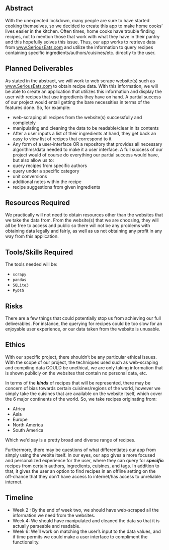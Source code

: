 ## Abstract

With the unexpected lockdown, many people are sure to have started cooking themselves, so we decided to create this app to make home cooks’ lives easier in the kitchen. Often times, home cooks have trouble finding recipes, not to mention those that work with what they have in their pantry and this hopefully solves this issue. Thus, our app works to retrieve data from www.SeriousEats.com and utilize the information to query recipes containing specific ingredients/authors/cuisines/etc. directly to the user.

## Planned Deliverables

As stated in the abstract, we will work to web scrape website(s) such as www.SeriousEats.com to obtain recipe data. With this information, we will be able to create an application that utilizes this information and display the user with recipes that use ingredients they have on hand.
A partial success of our project would entail getting the bare necessities in terms of the features done. So, for example:

* web-scraping all recipes from the website(s) successfully and completely
* manipulating and cleaning the data to be readable/clear in its contents
* After a user inputs a list of their ingredients at hand, they get back an easy to view list of recipes that correspond to it
* Any form of a user-interface OR a repository that provides all necessary algorithms/data needed to make it a user interface.
A full success of our project would of course do everything our partial success would have, but also allow us to:
* query recipes from specific authors
* query under a specific category
* unit conversions
* additional notes within the recipe
* recipe suggestions from given ingredients

## Resources Required

We practically will not need to obtain resources other than the websites that we take the data from. From the website(s) that we are choosing, they will all be free to access and public so there will not be any problems with obtaining data legally and fairly, as well as us not obtaining any profit in any way from this application.

## Tools/Skills Required

The tools needed will be:

* `scrapy`
* `pandas`
* `SQLite3`
* `PyQt5`

## Risks

There are a few things that could potentially stop us from achieving our full deliverables. For instance, the querying for recipes could be too slow for an enjoyable user experience, or our data taken from the website is unusable.

## Ethics

With our specific project, there shouldn’t be any particular ethical issues. With the scope of our project, the techniques used such as web-scraping and compiling data COULD be unethical, we are only taking information that is shown publicly on the websites that contain no personal data, etc.

In terms of the ***kinds*** of recipes that will be represented, there may be concern of bias towards certain cuisines/regions of the world, however we simply take the cuisines that are available on the website itself, which cover the 6 major continents of the world. So, we take recipes originating from:

* Africa
* Asia
* Europe
* North America
* South America

Which we'd say is a pretty broad and diverse range of recipes.

Furthermore, there may be questions of what differentiates our app from simply using the webite itself. In our eyes, our app gives a more focused and personalized experience for the user, where they can query for ***specific*** recipes from certain authors, ingredients, cuisines, and tags. In addition to that, it gives the user an option to find recipes in an offline setting on the off-chance that they don't have access to internet/has access to unreliable internet.

## Timeline

* Week 2 : By the end of week two, we should have web-scraped all the information we need from the websites.
* Week 4: We should have manipulated and cleaned the data so that it is actually parseable and readable.
* Week 6: We’ll work on matching the user’s input to the data values, and if time permits we could make a user interface to compliment the functionality.
